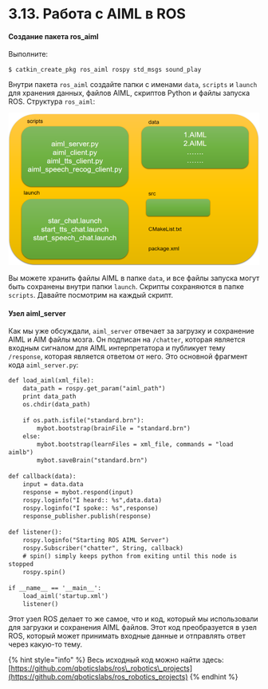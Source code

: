 # 3.13. Работа с AIML в ROS

#### Создание пакета ros\_aiml

Выполните:

```text
$ catkin_create_pkg ros_aiml rospy std_msgs sound_play
```

Внутри пакета `ros_aiml` создайте папки с именами `data`, `scripts` и `launch` для хранения данных, файлов AIML, скриптов Python и файлы запуска ROS. Структура `ros_aiml`:

![](../../.gitbook/assets/image%20%286%29.png)

Вы можете хранить файлы AIML в папке `data`, и все файлы запуска могут быть сохранены внутри папки `launch`. Скрипты сохраняются в папке `scripts`. Давайте посмотрим на каждый скрипт.

#### Узел aiml\_server

Как мы уже обсуждали, `aiml_server` отвечает за загрузку и сохранение AIML и AIM файлы мозга. Он подписан на `/chatter`, которая является входным сигналом для AIML интерпретатора и публикует тему `/response`, которая является ответом от него. Это основной фрагмент кода `aiml_server.py`:

```text
def load_aiml(xml_file):
    data_path = rospy.get_param("aiml_path")
    print data_path
    os.chdir(data_path)
    
    if os.path.isfile("standard.brn"):
        mybot.bootstrap(brainFile = "standard.brn")
    else:
        mybot.bootstrap(learnFiles = xml_file, commands = "load aimlb")
        mybot.saveBrain("standard.brn")

def callback(data):
    input = data.data
    response = mybot.respond(input)
    rospy.loginfo("I heard:: %s",data.data)
    rospy.loginfo("I spoke:: %s",response)
    response_publisher.publish(response)

def listener():
    rospy.loginfo("Starting ROS AIML Server")
    rospy.Subscriber("chatter", String, callback)
    # spin() simply keeps python from exiting until this node is stopped
    rospy.spin()
    
if __name__ == '__main__':
    load_aiml('startup.xml')
    listener()
```

Этот узел ROS делает то же самое, что и код, который мы использовали для загрузки и сохранения AIML файлов. Этот код преобразуется в узел ROS, который может принимать входные данные и отправлять ответ через какую-то тему.

{% hint style="info" %}
Весь исходный код можно найти здесь: [https://github.com/qboticslabs/ros\_robotics\_projects](https://github.com/qboticslabs/ros_robotics_projects)
{% endhint %}



